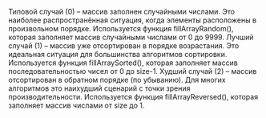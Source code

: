 Типовой случай (0) – массив заполнен случайными числами. Это наиболее распространённая ситуация, когда элементы расположены в произвольном порядке. Используется функция fillArrayRandom(), которая заполняет массив случайными числами от 0 до 9999.
Лучший случай (1) – массив уже отсортирован в порядке возрастания. Это идеальная ситуация для большинства алгоритмов сортировки. Используется функция fillArraySorted(), которая заполняет массив последовательностью чисел от 0 до size-1.
Худший случай (2) – массив отсортирован в обратном порядке (по убыванию). Для многих алгоритмов это наихудший сценарий с точки зрения производительности. Используется функция fillArrayReversed(), которая заполняет массив числами от size до 1.

